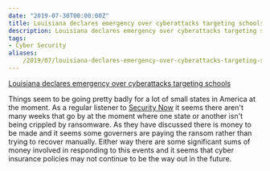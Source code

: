 ```yaml
---
date: "2019-07-30T00:00:00Z"
title: Louisiana declares emergency over cyberattacks targeting schools
description: Louisiana declares emergency over cyberattacks targeting schools
tags:
- Cyber Security
aliases:
    /2019/07/louisiana-declares-emergency-over-cyberattacks-targeting-schools/
---
```


[Louisiana declares emergency over cyberattacks targeting schools](https://statescoop.com/louisiana-declares-emergency-over-cyberattacks-targeting-schools/)

Things seem to be going pretty badly for a lot of small states in America at the moment. As a regular listener to 
[Security Now](https://www.grc.com/SecurityNow.htm) it seems there aren't many weeks that go by at the moment where one state or another isn't being crippled by ransomware. As they have discussed there is money to be made and it seems some governers are paying the ransom rather than trying to recover manually. Either way there are some significant sums of money involved in responding to this events and it seems that cyber insurance policies may not continue to be the way out in the future.

 